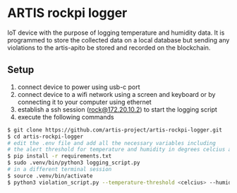 # ARTIS rockpi logger

IoT device with the purpose of logging temperature and humidity data. It is programmed to store the collected data on a local database but sending any violations to the artis-apito be stored and recorded on the blockchain.

## Setup
1. connect device to power using usb-c port
2. connect device to a wifi network using a screen and keyboard or by connecting it to your computer using ethernet
3. establish a ssh session (rock@172.20.10.2) to start the logging script
4. execute the following commands
```bash
$ git clone https://github.com/artis-project/artis-rockpi-logger.git
$ cd artis-rockpi-logger
# edit the .env file and add all the necessary variables including
# the alert threshold for temperature and humidity in degrees celcius and percent respectively
$ pip install -r requirements.txt
$ sudo .venv/bin/python3 logging_script.py
# in a different terminal session
$ source .venv/bin/activate
$ python3 violation_script.py --temperature-threshold <celcius> --humidity-threshold <percentage>
``` 
